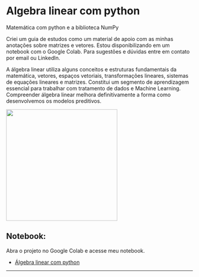 # Algebra linear com python
Matemática com python e a biblioteca NumPy

Criei um guia de estudos como um material de apoio com as minhas anotações sobre matrizes e vetores.
Estou disponibilizando em um notebook com o Google Colab. Para sugestões e dúvidas entre em contato por email ou LinkedIn. 

A álgebra linear utiliza alguns conceitos e estruturas fundamentais da matemática, vetores, espaços vetoriais, transformações lineares, sistemas de equações lineares e matrizes. Constitui um segmento de aprendizagem essencial para trabalhar com tratamento de dados e Machine Learning. Compreender álgebra linear melhora definitivamente a forma como desenvolvemos os modelos preditivos.

<img width="300px" src="https://upload.wikimedia.org/wikipedia/commons/thumb/2/2f/Linear_subspaces_with_shading.svg/1200px-Linear_subspaces_with_shading.svg.png">

## Notebook:
Abra o projeto no Google Colab e acesse meu notebook.
* [Álgebra linear com python](https://colab.research.google.com/drive/1U9ujg-hP5bFCnrgZs8mWh7ntvbjRmdWE?usp=sharing)

---